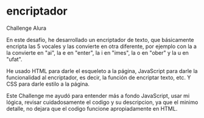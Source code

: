 # encriptador
Challenge Alura

En este desafío, he desarrollado un encriptador de texto, que básicamente encripta las 5 vocales y las convierte en otra diferente, por ejemplo con la a la convierte en "ai", la e en "enter", la i en "imes", la o en "ober" y la u en "ufat".

He usado HTML para darle el esqueleto a la página, JavaScript para darle la funcionalidad al encriptador, es decir, la función de encriptar texto, etc. Y CSS para darle estilo a la página.

Este Challenge me ayudó para entender más a fondo JavaScript, usar mi lógica, revisar cuidadosamente el codigo y su descripcion, ya que el minimo detalle, no dejara que el codigo funcione apropiadamente en HTML.
